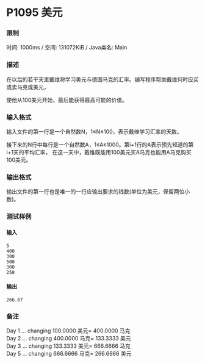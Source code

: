 # P1095 美元
### 限制
时间: 1000ms / 空间: 131072KiB / Java类名: Main

### 描述
在以后的若干天里戴维将学习美元与德国马克的汇率。编写程序帮助戴维何时应买或卖马克或美元，

使他从100美元开始，最后能获得最高可能的价值。

### 输入格式
输入文件的第一行是一个自然数N，1≤N≤100，表示戴维学习汇率的天数。

接下来的N行中每行是一个自然数A，1≤A≤1000。第i+1行的A表示预先知道的第i+1天的平均汇率，
在这一天中，戴维既能用100美元买A马克也能用A马克购买100美元。

### 输出格式
输出文件的第一行也是唯一的一行应输出要求的钱数(单位为美元，保留两位小数)。 

### 测试样例
#### 输入
```
5
400
300
500
300
250
```

#### 输出
```
266.67
```

### 备注
Day 1 ... changing 100.0000 美元= 400.0000 马克  
Day 2 ... changing 400.0000 马克= 133.3333 美元  
Day 3 ... changing 133.3333 美元= 666.6666 马克  
Day 5 ... changing 666.6666 马克= 266.6666 美元
